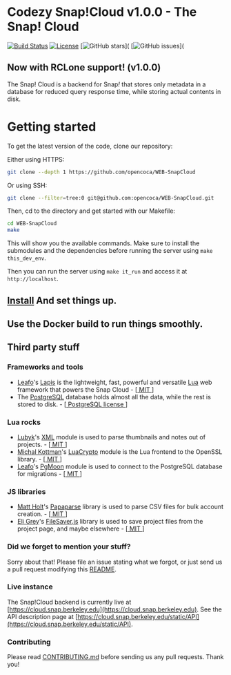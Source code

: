 # Codezy Snap!Cloud v1.0.0 - The Snap! Cloud
[![Build Status](https://travis-ci.org/opencoca/WEB-SnapCloud.svg?branch=master)](https://travis-ci.org/opencoca/WEB-SnapCloud)
[![License](https://img.shields.io/badge/license-GPL-purple.svg)](https://opensource.org/licenses/GPL-3.0)
[![GitHub stars](https://img.shields.io/github/stars/opencoca/WEB-SnapCloud.svg)](
[![GitHub issues](https://img.shields.io/github/issues/opencoca/WEB-SnapCloud.svg)](

## Now with RCLone support! (v1.0.0)

The Snap! Cloud is a backend for Snap<i>!</i> that stores only metadata in a database for reduced query response time, while storing actual contents in disk.

# Getting started

To get the latest version of the code, clone our repository:

Either using HTTPS:
```bash
git clone --depth 1 https://github.com/opencoca/WEB-SnapCloud
```
Or using SSH:
```bash
git clone --filter=tree:0 git@github.com:opencoca/WEB-SnapCloud.git
```

Then, cd to the directory and get started with our Makefile:
```bash
cd WEB-SnapCloud
make
```

This will show you the available commands. Make sure to install the submodules and the dependencies before running the server using `make this_dev_env`.

Then you can run the server using `make it_run` and access it at `http://localhost`.



## [Install](./INSTALL.md) And set things up.

## Use the Docker build to run things smoothly.

## Third party stuff
### Frameworks and tools
* [Leafo](http://leafo.net/)'s [Lapis](http://leafo.net/lapis/) is the lightweight, fast, powerful and versatile [Lua](http://lua.org) web framework that powers the Snap Cloud - [[ MIT ](https://opensource.org/licenses/MIT)]
* The [PostgreSQL](https://www.postgresql.org/) database holds almost all the data, while the rest is stored to disk. - [[ PostgreSQL license ](https://www.postgresql.org/about/licence/)]

### Lua rocks
* [Lubyk](https://github.com/lubyk)'s [XML](https://luarocks.org/modules/luarocks/xml) module is used to parse thumbnails and notes out of projects. - [[ MIT ](https://opensource.org/licenses/MIT)]
* [Michal Kottman](https://github.com/mkottman)'s [LuaCrypto](https://luarocks.org/modules/luarocks/luacrypto) module is the Lua frontend to the OpenSSL library. - [[ MIT ](https://opensource.org/licenses/MIT)]
* [Leafo](http://leafo.net/)'s [PgMoon](https://luarocks.org/modules/leafo/pgmoon) module is used to connect to the PostgreSQL database for migrations - [[ MIT ](https://opensource.org/licenses/MIT)]

### JS libraries
* [Matt Holt](https://github.com/mholt)'s [Papaparse](https://www.papaparse.com) library is used to parse CSV files for bulk account creation. - [[ MIT ](https://opensource.org/licenses/MIT)]
* [Eli Grey](https://github.com/eligrey)'s [FileSaver.js](https://github.com/eligrey/FileSaver.js/) library is used to save project files from the project page, and maybe elsewhere - [[ MIT ](https://opensource.org/licenses/MIT)]

### Did we forget to mention your stuff?
Sorry about that! Please file an issue stating what we forgot, or just send us a pull request modifying this [README](https://github.com/bromagosa/beetleCloud/edit/master/README.md).

### Live instance
The Snap!Cloud backend is currently live at [https://cloud.snap.berkeley.edu](https://cloud.snap.berkeley.edu). See the API description page at [https://cloud.snap.berkeley.edu/static/API](https://cloud.snap.berkeley.edu/static/API).

### Contributing
Please read [CONTRIBUTING.md](CONTRIBUTING.md) before sending us any pull requests. Thank you!
